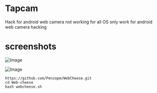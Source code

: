 # Tapcam
Hack for android web camera not working for all OS only work for android web camera hacking 

# screenshots
![Image](https://github.com/user-attachments/assets/e7236d80-3264-4767-b756-1e01d2daeeb3)

![Image](https://github.com/user-attachments/assets/c2750226-3baa-4145-b3eb-d1a99c34b350)

```
https://github.com/Penzopm/WebCheese.git
cd Web-cheese
bash webcheese.sh

```
